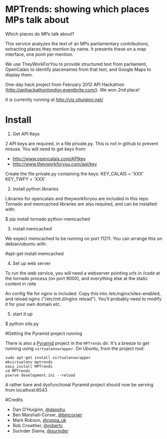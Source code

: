# MPTrends: showing which places MPs talk about

Which places do MPs talk about?

This service analyzes the text of an MPs parliamentary contributions, extracting places they mention by name. It presents these on a map interface, one point per mention.

We use TheyWorkForYou to provide structured text from parliament, OpenCalais to identify placenames from that text, and Google Maps to display them.

One-day hack project from February 2012 API Hackathon (http://apihackathonlondon.eventbrite.com/). We won 2nd place!

It is currently running at http://viz.ohuiginn.net/

# Install

1) Get API Keys

2 API keys are required, in a file private.py. This is not in github to prevent misuse. You will need to get keys from:

- http://www.opencalais.com/APIkey
- http://www.theyworkforyou.com/api/key

Create the file private.py containing the keys:
KEY_CALAIS = 'XXX'
KEY_TWFY = 'XXX'

2) Install python libraries

Libraries for opencalais and theyworkforyou are included in this repo
Tornado and memcached libraries are also required, and can be installed with:

$ pip install tornado python-memcached

3) install memcached

We expect memcached to be running on port 11211. You can arrange this on debian/ubuntu with:

#apt-get install memcached

4) Set up web server

To run the web service, you will need a webserver pointing urls in /code at the tornado process (on port 9000), and everything else at the static content in /site

An config file for nginx is included. Copy this into /etc/nginx/sites-enabled, and reload nginx ("/etc/init.d/nginx reload"). You'll probably need to modify it for your own domain etc.

5) start it up

$ python site.py

#Getting the Pyramid project running

There is also a [Pyramid](http://docs.pylonsproject.org/en/latest/docs/pyramid.html) project in the `MPTrends` dir.
It's a breeze to get running using `virtualenvwrapper`. On Ubuntu, from the project root:
	
    sudo apt-get install virtualenvwrapper
    mkvirtualenv mptrends
    easy_install MPTrends
    cd MPTrends
    pserve development.ini --reload

A rather bare and dysfunctional Pyramid project should now be serving from localhost:6543

#Credits
 - Dan O'Huiginn, [@danohu](http://twitter.com/danohu)
 - Ben Marshall-Corser, [@bmcorser](http://twitter.com/bmcorser)
 - Mark Robson, [@roppa_uk](http://twitter.com/roppa_uk)
 - Rob Crowther, [@robertc](http://twitter.com/robertc)
 - Surinder Siama, [@surinder](http://twitter.com/surinder)
